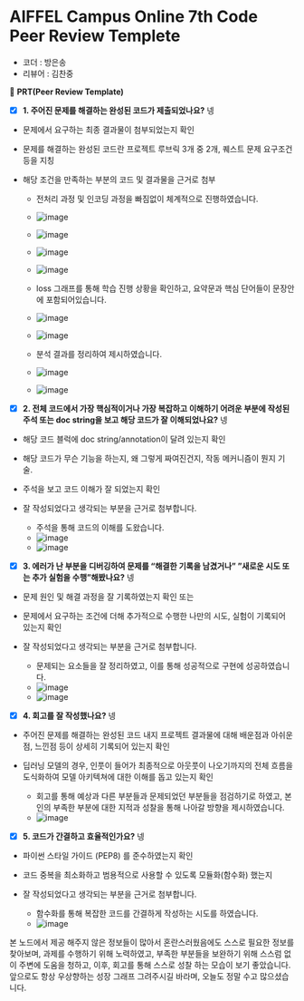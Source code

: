 # AIFFEL Campus Online 7th Code Peer Review Templete

- 코더 : 방은송
- 리뷰어 : 김찬중



🔑 **PRT(Peer Review Template)**

- [x] **1. 주어진 문제를 해결하는 완성된 코드가 제출되었나요?** 넹
- 문제에서 요구하는 최종 결과물이 첨부되었는지 확인
- 문제를 해결하는 완성된 코드란 프로젝트 루브릭 3개 중 2개,
퀘스트 문제 요구조건 등을 지칭
- 해당 조건을 만족하는 부분의 코드 및 결과물을 근거로 첨부
  
  - 전처리 과정 및 인코딩 과정을 빠짐없이 체계적으로 진행하였습니다.
  - ![image](https://github.com/kcj4800/AIFFEL_bes/assets/128466813/93ad3ff0-6671-4bdf-a3ed-3dc4e797df1d)
  - ![image](https://github.com/kcj4800/AIFFEL_bes/assets/128466813/e4e5586c-e32f-4eec-ad11-3c1eb271f946)
  - ![image](https://github.com/kcj4800/AIFFEL_bes/assets/128466813/a8e970f4-8c5f-4c94-ae4d-9e238877d316)
  - ![image](https://github.com/kcj4800/AIFFEL_bes/assets/128466813/6b8c090c-d73c-4453-94c8-ad55cdb92315)
 
  - loss 그래프를 통해 학습 진행 상황을 확인하고, 요약문과 핵심 단어들이 문장안에 포함되어있습니다.
  - ![image](https://github.com/kcj4800/AIFFEL_bes/assets/128466813/81d12ff7-5e2a-41c0-8a7d-6ab0c066fed3)
  - ![image](https://github.com/kcj4800/AIFFEL_bes/assets/128466813/71adc445-a888-466f-b63b-b2b427ca2058)
 
  - 분석 결과를 정리하여 제시하였습니다.
  - ![image](https://github.com/kcj4800/AIFFEL_bes/assets/128466813/9e4dbb68-196e-42c7-8696-e1004f1db8f6)
  - ![image](https://github.com/kcj4800/AIFFEL_bes/assets/128466813/e2df373b-2cfe-4c8c-9c17-d4f444b85f0d)

- [x] **2. 전체 코드에서 가장 핵심적이거나 가장 복잡하고 이해하기 어려운 부분에 작성된
주석 또는 doc string을 보고 해당 코드가 잘 이해되었나요?** 넹
- 해당 코드 블럭에 doc string/annotation이 달려 있는지 확인
- 해당 코드가 무슨 기능을 하는지, 왜 그렇게 짜여진건지, 작동 메커니즘이 뭔지 기술.
- 주석을 보고 코드 이해가 잘 되었는지 확인
- 잘 작성되었다고 생각되는 부분을 근거로 첨부합니다.

  - 주석을 통해 코드의 이해를 도왔습니다.
  - ![image](https://github.com/kcj4800/AIFFEL_bes/assets/128466813/b1a7be7d-59f9-49ba-b739-4e84b8670b50)
  - ![image](https://github.com/kcj4800/AIFFEL_bes/assets/128466813/a1bdbe0b-aff9-4826-a06a-b25957b50e19)


- [x] **3. 에러가 난 부분을 디버깅하여 문제를 “해결한 기록을 남겼거나”
”새로운 시도 또는 추가 실험을 수행”해봤나요?** 넹
- 문제 원인 및 해결 과정을 잘 기록하였는지 확인 또는
- 문제에서 요구하는 조건에 더해 추가적으로 수행한 나만의 시도,
실험이 기록되어 있는지 확인
- 잘 작성되었다고 생각되는 부분을 근거로 첨부합니다.

  - 문제되는 요소들을 잘 정리하였고, 이를 통해 성공적으로 구현에 성공하였습니다.
  - ![image](https://github.com/kcj4800/AIFFEL_bes/assets/128466813/43c80722-d1c1-4f90-8f31-38fbbe665e17)
  - ![image](https://github.com/kcj4800/AIFFEL_bes/assets/128466813/f8d825bf-fe80-4dc0-abc3-7b47e878ddb3)



- [x] **4. 회고를 잘 작성했나요?** 넹
- 주어진 문제를 해결하는 완성된 코드 내지 프로젝트 결과물에 대해
배운점과 아쉬운점, 느낀점 등이 상세히 기록되어 있는지 확인
- 딥러닝 모델의 경우,
인풋이 들어가 최종적으로 아웃풋이 나오기까지의 전체 흐름을 도식화하여
모델 아키텍쳐에 대한 이해를 돕고 있는지 확인

  - 회고를 통해 예상과 다른 부분들과 문제되었던 부분들을 점검하기로 하였고, 본인의 부족한 부분에 대한 지적과 성찰을 통해 나아갈 방향을 제시하였습니다.
  - ![image](https://github.com/kcj4800/AIFFEL_bes/assets/128466813/47f1e237-0a92-4384-adaa-399d66028063)


- [x] **5. 코드가 간결하고 효율적인가요?** 넹
- 파이썬 스타일 가이드 (PEP8) 를 준수하였는지 확인
- 코드 중복을 최소화하고 범용적으로 사용할 수 있도록 모듈화(함수화) 했는지
- 잘 작성되었다고 생각되는 부분을 근거로 첨부합니다.

  - 함수화를 통해 복잡한 코드를 간결하게 작성하는 시도를 하였습니다.
  - ![image](https://github.com/kcj4800/AIFFEL_bes/assets/128466813/63997537-2698-43fe-acd2-fcec4c77d058)



본 노드에서 제공 해주지 않은 정보들이 많아서 혼란스러웠음에도 스스로 필요한 정보를 찾아보며, 과제를 수행하기 위해 노력하였고, 부족한 부분들을 보완하기 위해 스스럼 없이 주변에 도움을 청하고,
이후, 회고를 통해 스스로 성찰 하는 모습이 보기 좋았습니다. 앞으로도 항상 우상향하는 성장 그래프 그려주시길 바라며, 오늘도 정말 수고 많으셨습니다.
